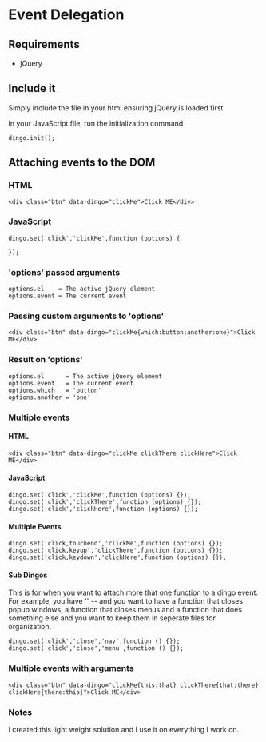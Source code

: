 # Event Delegation
## Requirements
* jQuery

## Include it
Simply include the file in your html ensuring jQuery is loaded first

In your JavaScript file, run the initialization command

    dingo.init();

## Attaching events to the DOM

### HTML

    <div class="btn" data-dingo="clickMe">Click ME</div>

### JavaScript
    
    dingo.set('click','clickMe',function (options) {

    });

### 'options' passed arguments
    
    options.el    = The active jQuery element
    options.event = The current event

### Passing custom arguments to 'options'

    <div class="btn" data-dingo="clickMe{which:button;another:one}">Click ME</div>

### Result on 'options'
    
    options.el      = The active jQuery element
    options.event   = The current event
    options.which   = 'button'
    options.another = 'one'

### Multiple events

#### HTML

    <div class="btn" data-dingo="clickMe clickThere clickHere">Click ME</div>

#### JavaScript

    dingo.set('click','clickMe',function (options) {});
    dingo.set('click','clickThere',function (options) {});
    dingo.set('click','clickHere',function (options) {});

#### Multiple Events

    dingo.set('click,touchend','clickMe',function (options) {});
    dingo.set('click,keyup','clickThere',function (options) {});
    dingo.set('click,keydown','clickHere',function (options) {});

#### Sub Dingos

This is for when you want to attach more that one function to a dingo event. For example, you have '<body data-dingo="close"></body>' -- and you want to have a function that closes popup windows, a function that closes menus and a function that does something else and you want to keep them in seperate files for organization.

    dingo.set('click','close','nav',function () {});
    dingo.set('click','close','menu',function () {});

### Multiple events with arguments

    <div class="btn" data-dingo="clickMe{this:that} clickThere{that:there} clickHere{there:this}">Click ME</div>

### Notes

I created this light weight solution and I use it on everything I work on.
